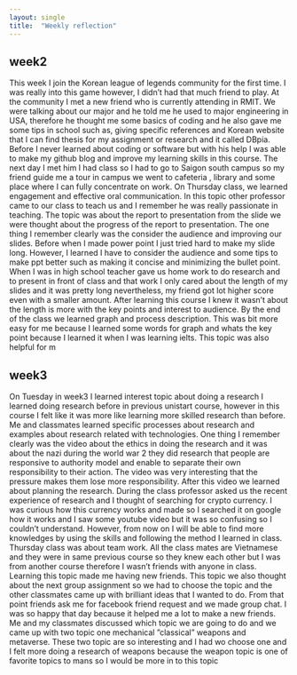 ```yaml
---
layout: single
title:  "Weekly reflection"
---
```

week2
---
This week I join the Korean league of legends community for the first time. I was really into this game however, I didn’t had that much friend to play. At the community I met a new friend who is currently attending in RMIT. We were talking about our major and he told me he used to major engineering in USA, therefore he thought me some basics of coding and he also gave me some tips in school such as, giving specific references and Korean website that I can find thesis for my assignment or research and it called DBpia. Before I never learned about coding or software but with his help I was able to make my github blog and improve my learning skills in this course. The next day I met him I had class so I had to go to Saigon south campus so my friend guide me a tour in campus we went to cafeteria , library and some place where I can fully concentrate on work. On Thursday class, we learned engagement and effective oral communication. In this topic other professor came to our class to teach us and I remember he was really passionate in teaching. The topic was about the report to presentation from the slide we were thought about the progress of the report to presentation. The one thing I remember clearly was the consider the audience and improving our slides. Before when I made power point I just tried hard to make my slide long. However, I learned I have to consider the audience and some tips to make ppt better such as making it concise and minimizing the bullet point. When I was in high school teacher gave us home work to do research and to present in front of class and that work I only cared about the length of my slides and it was pretty long nevertheless, my friend got lot higher score even with a smaller amount. After learning this course I knew it wasn’t about the length is more with the key points and interest to audience. By the end of the class we learned graph and process description. This was bit more easy for me because I learned some words for graph and whats the key point because I learned it when I was learning ielts. This topic was also helpful for m

week3
---
On Tuesday in week3 I learned interest topic about doing a research I learned doing research before in previous unistart course, however in this course I felt like it was more like learning more skilled research than before. Me and classmates learned specific processes about research and examples about research related with technologies. One thing I remember clearly was the video about the ethics in doing the research and it was about the nazi during the world war 2 they did research that people are responsive to authority model and enable to separate their own responsibility to their action. The video was very interesting that the pressure makes them lose more responsibility. After this video we learned about planning the research. During the class professor asked us the recent experience of research and I thought of searching for crypto currency. I was curious how this currency works and made so I searched it on google how it works and I saw some youtube video but it was so confusing so I couldn’t understand. However, from now on I will be able to find more knowledges by using the skills and following the method I learned in class. Thursday class was about team work. All the class mates are Vietnamese and they were in same previous course so they knew each other but I was from another course therefore I wasn’t friends with anyone in class. Learning this topic made me having new friends. This topic we also thought about the next group assignment so we had to choose the topic and the other classmates came up with brilliant ideas that I wanted to do. From that point friends ask me for facebook friend request and we made group chat. I was so happy that day because it helped me a lot to make a new friends. Me and my classmates discussed which topic we are going to do and we came up with two topic one mechanical ”classical” weapons and metaverse. These two topic are so interesting and I had wo choose one and I felt more doing a research of weapons because the weapon topic is one of favorite topics to mans so I would be more in to this topic
